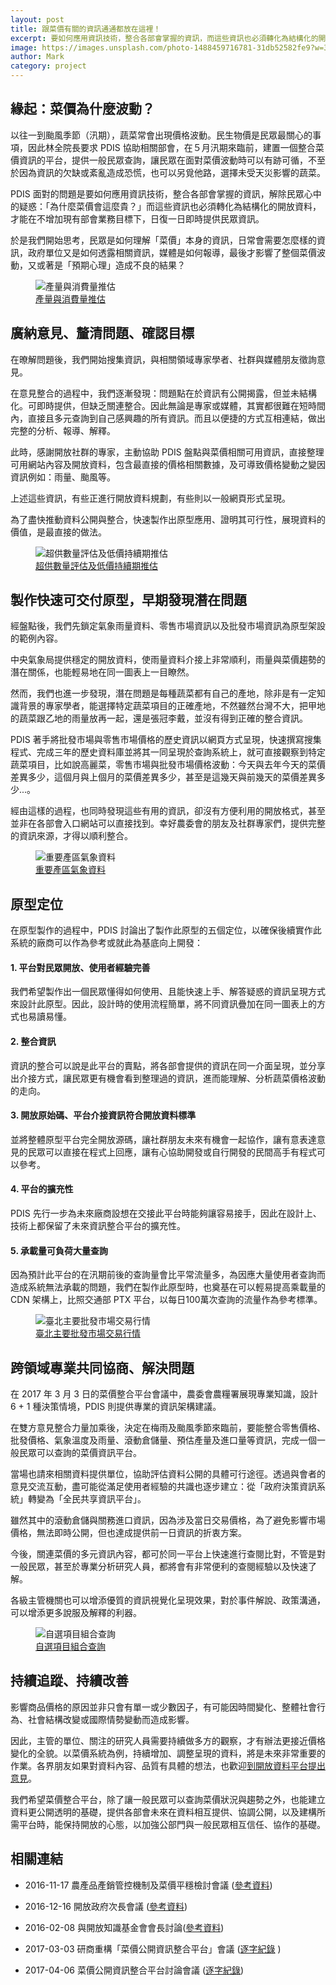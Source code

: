 ```yaml
---
layout: post
title: 跟菜價有關的資訊通通都放在這裡！
excerpt: 要如何應用資訊技術，整合各部會掌握的資訊，而這些資訊也必須轉化為結構化的開放資料，才能在不增加現有部會業務目標下，日復一日即時提供民眾資訊。
image: https://images.unsplash.com/photo-1488459716781-31db52582fe9?w=3300
author: Mark
category: project
---
```


## 緣起：菜價為什麼波動？
以往一到颱風季節（汛期），蔬菜常會出現價格波動。民生物價是民眾最關心的事項，因此林全院長要求 PDIS 協助相關部會，在５月汛期來臨前，建置一個整合菜價資訊的平台，提供一般民眾查詢，讓民眾在面對菜價波動時可以有跡可循，不至於因為資訊的欠缺或紊亂造成恐慌，也可以另覓他路，選擇未受天災影響的蔬菜。

PDIS 面對的問題是要如何應用資訊技術，整合各部會掌握的資訊，解除民眾心中的疑惑：「為什麼菜價會這麼貴？」而這些資訊也必須轉化為結構化的開放資料，才能在不增加現有部會業務目標下，日復一日即時提供民眾資訊。

於是我們開始思考，民眾是如何理解「菜價」本身的資訊，日常會需要怎麼樣的資訊，政府單位又是如何透露相關資訊，媒體是如何報導，最後才影響了整個菜價波動，又或著是「預期心理」造成不良的結果？

<figure>
<img src="https://talk.pdis.nat.gov.tw/uploads/default/original/1X/5015eddc4eda94de720c93cc36a2adf22c50e736.jpg" alt="產量與消費量推估">
<figcaption><a href="http://bipub.afa.gov.tw/AFABI_Open/ForecastProduct/ForecastProductMarket" target="_blank">產量與消費量推估</a></figcaption>
</figure>

## 廣納意見、釐清問題、確認目標

在暸解問題後，我們開始搜集資訊，與相關領域專家學者、社群與媒體朋友徵詢意見。

在意見整合的過程中，我們逐漸發現：問題點在於資訊有公開揭露，但並未結構化。可即時提供，但缺乏關連整合。因此無論是專家或媒體，其實都很難在短時間內，直接且多元查詢到自己感興趣的所有資訊。而且以便捷的方式互相連結，做出完整的分析、報導、解釋。

此時，感謝開放社群的專家，主動協助 PDIS 盤點與菜價相關可用資訊，直接整理可用網站內容及開放資料，包含最直接的價格相關數據，及可導致價格變動之變因資訊例如：雨量、颱風等。

上述這些資訊，有些正進行開放資料規劃，有些則以一般網頁形式呈現。

為了盡快推動資料公開與整合，快速製作出原型應用、證明其可行性，展現資料的價值，是最直接的做法。

<figure>
<img src="https://talk.pdis.nat.gov.tw/uploads/default/original/1X/973f65c4757badccaf07de0461a831af643db8ad.jpg" alt="超供數量評估及低價持續期推估">
<figcaption><a href="http://bipub.afa.gov.tw/AFABI_Open/ForecastProduct/ForecastOverAndBelow" target="_blank">超供數量評估及低價持續期推估</a></figcaption>
</figure>

## 製作快速可交付原型，早期發現潛在問題

經盤點後，我們先鎖定氣象雨量資料、零售市場資訊以及批發市場資訊為原型架設的範例內容。

中央氣象局提供穩定的開放資料，使雨量資料介接上非常順利，雨量與菜價趨勢的潛在關係，也能輕易地在同一圖表上一目瞭然。

然而，我們也進一步發現，潛在問題是每種蔬菜都有自己的產地，除非是有一定知識背景的專家學者，能選擇特定蔬菜項目的正確產地，不然雖然台灣不大，把甲地的蔬菜跟乙地的雨量放再一起，還是張冠李戴，並沒有得到正確的整合資訊。

PDIS 著手將批發市場與零售市場價格的歷史資訊以網頁方式呈現，快速撰寫搜集程式、完成三年的歷史資料庫並將其一同呈現於查詢系統上，就可直接觀察到特定蔬菜項目，比如說高麗菜，零售市場與批發市場價格波動：今天與去年今天的菜價差異多少，這個月與上個月的菜價差異多少，甚至是這幾天與前幾天的菜價差異多少...。

經由這樣的過程，也同時發現這些有用的資訊，卻沒有方便利用的開放格式，甚至並非在各部會入口網站可以直接找到。幸好農委會的朋友及社群專家們，提供完整的資訊來源，才得以順利整合。

<figure>
<img src="https://talk.pdis.nat.gov.tw/uploads/default/original/1X/85d27948a8679200d932a2fab318f172af100ce5.jpg" alt="重要產區氣象資料">
<figcaption><a href="http://bipub.afa.gov.tw/AFABI_Open/CWBData/CWBData" target="_blank">重要產區氣象資料</a></figcaption>
</figure>

## 原型定位
在原型製作的過程中，PDIS 討論出了製作此原型的五個定位，以確保後續實作此系統的廠商可以作為參考或就此為基底向上開發：

#### 1. 平台對民眾開放、使用者經驗完善
我們希望製作出一個民眾懂得如何使用、且能快速上手、解答疑惑的資訊呈現方式來設計此原型。因此，設計時的使用流程簡單，將不同資訊疊加在同一圖表上的方式也易讀易懂。

#### 2. 整合資訊
資訊的整合可以說是此平台的賣點，將各部會提供的資訊在同一介面呈現，並分享出介接方式，讓民眾更有機會看到整理過的資訊，進而能理解、分析蔬菜價格波動的走向。

#### 3. 開放原始碼、平台介接資訊符合開放資料標準
並將整體原型平台完全開放源碼，讓社群朋友未來有機會一起協作，讓有意表達意見的民眾可以直接在程式上回應，讓有心協助開發或自行開發的民間高手有程式可以參考。

#### 4. 平台的擴充性
PDIS 先行一步為未來廠商設想在交接此平台時能夠讓容易接手，因此在設計上、技術上都保留了未來資訊整合平台的擴充性。

#### 5. 承載量可負荷大量查詢
因為預計此平台的在汛期前後的查詢量會比平常流量多，為因應大量使用者查詢而造成系統無法承載的問題，我們在製作此原型時，也奠基在可以輕易提高乘載量的 CDN 架構上，比照交通部 PTX 平台，以每日100萬次查詢的流量作為參考標準。

<figure>
<img src="https://talk.pdis.nat.gov.tw/uploads/default/original/1X/ba0bd99c7108effe01ed0b7aea062a685f01942a.jpg" alt="臺北主要批發市場交易行情">
<figcaption><a href="http://bipub.afa.gov.tw/AFABI_Open/ForecastProduct/MarketPriceWeight" target="_blank">臺北主要批發市場交易行情</a></figcaption>
</figure>

## 跨領域專業共同協商、解決問題
在 2017 年 3 月 3 日的菜價整合平台會議中，農委會農糧署展現專業知識，設計 6 + 1 種決策情境，PDIS 則提供專業的資訊架構建議。

在雙方意見整合力量加乘後，決定在梅雨及颱風季節來臨前，要能整合零售價格、批發價格、氣象溫度及雨量、滾動倉儲量、預估產量及進口量等資訊，完成一個一般民眾可以查詢的菜價資訊平台。

當場也請來相關資料提供單位，協助評估資料公開的具體可行途徑。透過與會者的意見交流互動，盡可能從滿足使用者經驗的共識也逐步建立：從「政府決策資訊系統」轉變為「全民共享資訊平台」。

雖然其中的滾動倉儲與關務進口資訊，因為涉及當日交易價格，為了避免影響市場價格，無法即時公開，但也達成提供前一日資訊的折衷方案。

今後，關連菜價的多元資訊內容，都可於同一平台上快速進行查閱比對，不管是對一般民眾，甚至於專業分析研究人員，都將會有非常便利的查閱經驗以及快速了解。

各級主管機關也可以增添優質的資訊視覺化呈現效果，對於事件解說、政策溝通，可以增添更多說服及解釋的利器。

<figure>
<img src="https://talk.pdis.nat.gov.tw/uploads/default/original/1X/76bbb6d9fa91ccb3a1b38b57ba7bc3544dfb3626.jpg" alt="自選項目組合查詢">
<figcaption><a href="http://bipub.afa.gov.tw/AFABI_Open/PDIS/PDIS" target="_blank">自選項目組合查詢</a></figcaption>
</figure>

## 持續追蹤、持續改善

影響商品價格的原因並非只會有單一或少數因子，有可能因時間變化、整體社會行為、社會結構改變或國際情勢變動而造成影響。

因此，主管的單位、關注的研究人員需要持續做多方的觀察，才有辦法更接近價格變化的全貌。以菜價系統為例，持續增加、調整呈現的資料，將是未來非常重要的作業。各界朋友如果對資料內容、品質有具體的想法，也歡迎[到開放資料平台提出意見](http://data.gov.tw/comments)。

我們希望菜價整合平台，除了讓一般民眾可以查詢菜價狀況與趨勢之外，也能建立資料更公開透明的基礎，提供各部會未來在資料相互提供、協調公開，以及建構所需平台時，能保持開放的心態，以加強公部門與一般民眾相互信任、協作的基礎。

## 相關連結

* 2016-11-17 農產品產銷管控機制及菜價平穩檢討會議 ([參考資料](http://lci.ly.gov.tw/LyLCEW/agenda1/02/pdf/09/03/04/LCEWA01_090304_00048.pdf))

* 2016-12-16 開放政府次長會議 ([參考資料](https://sayit.archive.tw/2016-12-16-%E7%A0%94%E5%95%86%E9%96%8B%E6%94%BE%E6%94%BF%E5%BA%9C%E6%94%BF%E7%AD%96%E7%9B%AE%E6%A8%99%E8%88%87%E5%B7%A5%E4%BD%9C%E6%8E%A8%E5%8B%95%E6%9C%83%E8%AD%B0#s17600))

* 2016-02-08 與開放知識基金會會長討論([參考資料](https://sayit.archive.tw/2017-02-08-rufus-pollock-visit-%E6%9C%83%E5%BE%8C%E8%A8%8E%E8%AB%96#s29024))

* 2017-03-03 研商重構「菜價公開資訊整合平台」會議 ([逐字紀錄](https://sayit.archive.tw/2017-03-03-%E7%A0%94%E5%95%86%E9%87%8D%E6%A7%8B%E8%8F%9C%E5%83%B9%E5%85%AC%E9%96%8B%E8%B3%87%E8%A8%8A%E6%95%B4%E5%90%88%E5%B9%B3%E5%8F%B0%E6%9C%83%E8%AD%B0) )

* 2017-04-06 菜價公開資訊整合平台討論會議 ([逐字紀錄](https://sayit.archive.tw/2017-04-06-%E8%8F%9C%E5%83%B9%E5%85%AC%E9%96%8B%E8%B3%87%E8%A8%8A%E6%95%B4%E5%90%88%E5%B9%B3%E5%8F%B0%E8%A8%8E%E8%AB%96%E6%9C%83%E8%AD%B0))
